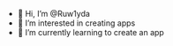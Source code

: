 - 👋 Hi, I’m @Ruw1yda
- 👀 I’m interested in creating apps
- 🌱 I’m currently learning to create an app
  


<!---
Ruw1yda/Ruw1yda is a ✨ special ✨ repository because its `README.md` (this file) appears on your GitHub profile.
You can click the Preview link to take a look at your changes.
--->
